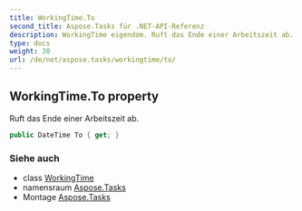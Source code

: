 ```yaml
---
title: WorkingTime.To
second_title: Aspose.Tasks für .NET-API-Referenz
description: WorkingTime eigendom. Ruft das Ende einer Arbeitszeit ab.
type: docs
weight: 30
url: /de/net/aspose.tasks/workingtime/to/
---
```

## WorkingTime.To property

Ruft das Ende einer Arbeitszeit ab.

```csharp
public DateTime To { get; }
```

### Siehe auch

* class [WorkingTime](../)
* namensraum [Aspose.Tasks](../../workingtime/)
* Montage [Aspose.Tasks](../../../)


